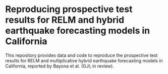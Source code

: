 # Reproducing prospective test results for RELM and hybrid earthquake forecasting models in California
This repository provides data and code to reproduce the prospective test results for RELM and multiplicative hybrid earthquake forecasting models in California, reported by Bayona et al. (GJI; in review).
